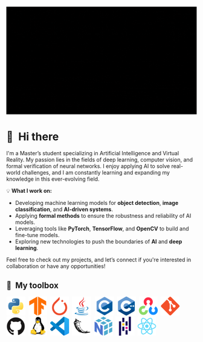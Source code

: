 ![Hey there, I'm Houda. I'm passionate about AI, deep learning, and computer vision. Check out my work!](https://github.com/hudakhadiri/hudakhadiri/raw/main/hello.gif)

# 👋 &nbsp;Hi there

I'm a Master’s student specializing in Artificial Intelligence and Virtual Reality. My passion lies in the fields of deep learning, computer vision, and formal verification of neural networks. I enjoy applying AI to solve real-world challenges, and I am constantly learning and expanding my knowledge in this ever-evolving field.

💡 **What I work on:**
- Developing machine learning models for **object detection**, **image classification**, and **AI-driven systems**.
- Applying **formal methods** to ensure the robustness and reliability of AI models.
- Leveraging tools like **PyTorch**, **TensorFlow**, and **OpenCV** to build and fine-tune models.
- Exploring new technologies to push the boundaries of **AI** and **deep learning**.

Feel free to check out my projects, and let’s connect if you're interested in collaboration or have any opportunities!

## 🧰 &nbsp;My toolbox

<img src="https://raw.githubusercontent.com/devicons/devicon/master/icons/python/python-original.svg" alt="Python" width="50" height="50"/> &nbsp;<img src="https://raw.githubusercontent.com/devicons/devicon/master/icons/tensorflow/tensorflow-original.svg" alt="TensorFlow" width="50" height="50"/> &nbsp;<img src="https://raw.githubusercontent.com/devicons/devicon/master/icons/pytorch/pytorch-original.svg" alt="PyTorch" width="50" height="50"/> &nbsp;<img src="https://raw.githubusercontent.com/devicons/devicon/master/icons/java/java-original.svg" alt="Java" width="50" height="50"/> &nbsp;
<img src="https://raw.githubusercontent.com/devicons/devicon/master/icons/c/c-original.svg" alt="C" width="50" height="50"/> &nbsp;<img src="https://raw.githubusercontent.com/devicons/devicon/master/icons/cplusplus/cplusplus-original.svg" alt="C++" width="50" height="50"/> &nbsp;<img src="https://raw.githubusercontent.com/devicons/devicon/master/icons/opencv/opencv-original.svg" alt="OpenCV" width="50" height="50"/> &nbsp;<img src="https://raw.githubusercontent.com/devicons/devicon/master/icons/git/git-original.svg" alt="Git" width="50" height="50"/> &nbsp;<img src="https://raw.githubusercontent.com/devicons/devicon/master/icons/github/github-original.svg" alt="GitHub" width="50" height="50"/> &nbsp;<img src="https://raw.githubusercontent.com/devicons/devicon/master/icons/linux/linux-original.svg" alt="Linux" width="50" height="50"/> &nbsp;<img src="https://raw.githubusercontent.com/devicons/devicon/master/icons/vscode/vscode-original.svg" alt="VSCode" width="50" height="50"/> &nbsp;<img src="https://raw.githubusercontent.com/devicons/devicon/master/icons/flask/flask-original.svg" alt="Flask" width="50" height="50"/> &nbsp;<img src="https://raw.githubusercontent.com/devicons/devicon/master/icons/numpy/numpy-original.svg" alt="NumPy" width="50" height="50"/> &nbsp;<img src="https://raw.githubusercontent.com/devicons/devicon/master/icons/pandas/pandas-original.svg" alt="Pandas" width="50" height="50"/> &nbsp;<img src="https://raw.githubusercontent.com/devicons/devicon/master/icons/react/react-original.svg" alt="React" width="50" height="50"/>









